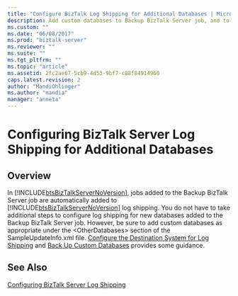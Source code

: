 ```yaml
---
title: "Configure BizTalk Log Shipping for Additional Databases | Microsoft Docs"
description: Add custom databases to Backup BizTalk Server job, and to Log Shipping in BizTalk Server
ms.custom: ""
ms.date: "06/08/2017"
ms.prod: "biztalk-server"
ms.reviewer: ""
ms.suite: ""
ms.tgt_pltfrm: ""
ms.topic: "article"
ms.assetid: 2fc2ae67-5cb9-4d53-9bf7-c88f84914960
caps.latest.revision: 2
author: "MandiOhlinger"
ms.author: "mandia"
manager: "anneta"
---
```

# Configuring BizTalk Server Log Shipping for Additional Databases

## Overview
In [!INCLUDE[btsBizTalkServerNoVersion](../includes/btsbiztalkservernoversion-md.md)], jobs added to the Backup BizTalk Server job are automatically added to [!INCLUDE[btsBizTalkServerNoVersion](../includes/btsbiztalkservernoversion-md.md)] log shipping. You do not have to take additional steps to configure log shipping for new databases added to the Backup BizTalk Server job. However, be sure to add custom databases as appropriate under the \<OtherDatabases> section of the SampleUpdateInfo.xml file. [Configure the Destination System for Log Shipping](../core/how-to-configure-the-destination-system-for-log-shipping.md) and [Back Up Custom Databases](../core/how-to-back-up-custom-databases.md) provides some guidance.
  
## See Also  
 [Configuring BizTalk Server Log Shipping](../technical-guides/configuring-biztalk-server-log-shipping.md)
